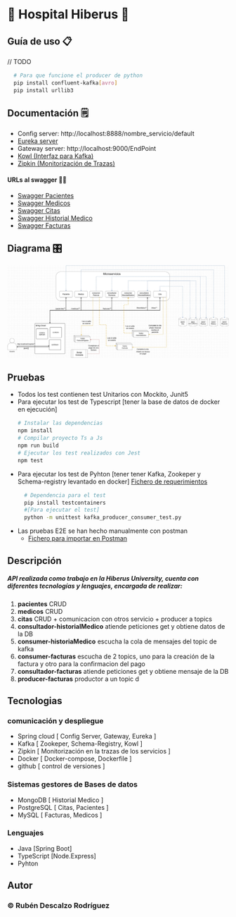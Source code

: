 # 🏥 Hospital Hiberus 🏥

## Guía de uso 📋
// TODO
```bash 
  # Para que funcione el producer de python
  pip install confluent-kafka[avro]
  pip install urllib3
 ```

## Documentación 🗒️
* Config server: http://localhost:8888/nombre_servicio/default
* [Eureka server](http://localhost:8761)
* Gateway server: http://localhost:9000/EndPoint
* [Kowl (Interfaz para Kafka)](http://localhost:8080/topics)
* [Zipkin (Monitorización de Trazas)](http://localhost:9411/zipkin/)

#### URLs al swagger ⛓️‍💥
* [Swagger Pacientes](http://localhost:8086/swagger-ui/index.html)
* [Swagger Medicos](http://localhost:8082/docs)
* [Swagger Citas](http://localhost:8083/swagger-ui/index.html)
* [Swagger Historial Medico](http://localhost:8084/swagger-ui/index.html)
* [Swagger Facturas](http://localhost:8085/swagger-ui/index.html)

## Diagrama 🎛️
![Diagrama.jpg](imagenes%2FDiagrama.jpg "Diagrama de la comunicación de los Microservicios")

## Pruebas
* Todos los test contienen test Unitarios con Mockito, Junit5
* Para ejecutar los test de Typescript [tener la base de datos de docker en ejecución]
    ```bash
    # Instalar las dependencias
    npm install 
    # Compilar proyecto Ts a Js
    npm run build
    # Ejecutar los test realizados con Jest
    npm test
    ``` 
* Para ejecutar los test de Pyhton [tener tener Kafka, Zookeper y Schema-registry levantado en docker]
    [Fichero de requerimientos](./pago-factura/requerido.txt)
  ```bash
    # Dependencia para el test
    pip install testcontainers
    #[Para ejecutar el test]
    python -m unittest kafka_producer_consumer_test.py
    ``` 
* Las pruebas E2E se han hecho manualmente con postman
  * [Fichero para importar en Postman](Hospital_Hiberus.postman_collection.json)

## Descripción
##### API realizada como trabajo en la Hiberus University, cuenta con diferentes tecnologías y lenguajes, encargada de realizar:
1. **pacientes** CRUD
2. **medicos** CRUD
3. **citas** CRUD + comunicacion con otros servicio + producer a topics
4. **consultador-historialMedico** atiende peticiones get y obtiene datos de la DB
5. **consumer-historiaMedico** escucha la cola de mensajes del topic de kafka
6. **consumer-facturas** escucha de 2 topics, uno para la creación de la factura y otro para la confirmacion del pago
7. **consultador-facturas** atiende peticiones get y obtiene mensaje de la DB
8. **producer-facturas** productor a un topic d

## Tecnologias
### comunicación y despliegue
* Spring cloud [ Config Server, Gateway, Eureka ]
* Kafka [ Zookeper, Schema-Registry, Kowl ]
* Zipkin [ Monitorización en la trazas de los servicios ]
* Docker [ Docker-compose, Dockerfile ]
* github [ control de versiones ]

### Sistemas gestores de Bases de datos
* MongoDB [ Historial Medico ]
* PostgreSQL [ Citas, Pacientes ]
* MySQL [ Facturas, Medicos ]

### Lenguajes
* Java [Spring Boot]
* TypeScript [Node.Express]
* Pyhton


## Autor
### © Rubén Descalzo Rodríguez
